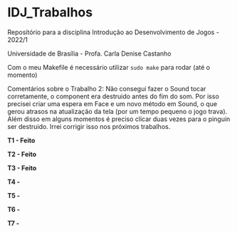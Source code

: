# IDJ_Trabalhos
Repositório para a disciplina Introdução ao Desenvolvimento de Jogos - 2022/1

Universidade de Brasília - Profa. Carla Denise Castanho

Com o meu Makefile é necessário utilizar `sudo make` para rodar (até o momento)

Comentários sobre o Trabalho 2: Não consegui fazer o Sound tocar corretamente, o component era destruido antes do fim do som. Por isso precisei criar uma espera em Face e um novo método em Sound, o que gerou atrasos na atualização da tela (por um tempo pequeno o jogo trava). Além disso em alguns momentos é preciso clicar duas vezes para o pinguin ser destruido. Irrei corrigir isso nos próximos trabalhos.

**T1 - Feito**

**T2 - Feito**

**T3 - Feito**  

**T4 -**  

**T5 -**  

**T6 -**

**T7 -**  

